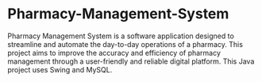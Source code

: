 # Pharmacy-Management-System
Pharmacy Management System is a software application designed to streamline and automate the day-to-day operations of a pharmacy. This project aims to improve the accuracy and efficiency of pharmacy management through a user-friendly and reliable digital platform. This Java project uses Swing and MySQL.
